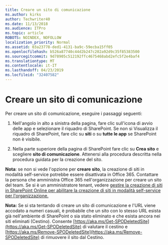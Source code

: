 ```yaml
---
title: Creare un sito di comunicazione
ms.author: kirks
author: Techwriter40
ms.date: 11/13/2018
ms.audience: ITPro
ms.topic: article
ROBOTS: NOINDEX, NOFOLLOW
localization_priority: Normal
ms.assetid: 03a23778-ded1-4131-ba9c-59ecba15ff05
ms.openlocfilehash: b526a87740c44d2b247c202a92d9c35f85383500
ms.sourcegitcommit: 9d78905c512192ffc4675468abd2efc5f2e4baf4
ms.translationtype: MT
ms.contentlocale: it-IT
ms.lasthandoff: 04/23/2019
ms.locfileid: "32407582"
---
```

# <a name="create-a-communication-site"></a>Creare un sito di comunicazione

Per creare un sito di comunicazione, eseguire i passaggi seguenti: 
  
1. Nell'angolo in alto a sinistra della pagina, fare clic sull'icona di avvio delle app e selezionare il riquadro di SharePoint. Se non si Visualizza il riquadro di SharePoint, fare clic su **siti** o su **tutte le app** se SharePoint non è visibile. 
    
2. Nella parte superiore della pagina di SharePoint fare clic su **Crea sito** e scegliere **sito di comunicazione**. Attenersi alla procedura descritta nella procedura guidata per la creazione del sito. 
    
 **Nota**: se non si vede l'opzione per **creare sito**, la creazione di siti in modalità self-service potrebbe essere disattivata in Office 365. Contattare la persona che amministra Office 365 nell'organizzazione per creare un sito del team. Se si è un amministratore tenant, vedere [gestire la creazione di siti in SharePoint Online per abilitare la creazione di siti in modalità self-service per l'organizzazione.](https://go.microsoft.com/fwlink/?linkid=2018780)
  
 **Nota:** Se si sta tentando di creare un sito di comunicazione e l'URL viene accodato a numeri casuali, è probabile che un sito con lo stesso URL esista già nell'ambiente di SharePoint o sia stato eliminato e che esista ancora nei siti eliminati (Cestino). Consente [https://aka.ms/Get-SPODeletedSite](https://aka.ms/Get-SPODeletedSite) di valutare il cestino e [https://aka.ms/Remove-SPODeletedSite](https://aka.ms/Remove-SPODeletedSite) di rimuovere il sito dal Cestino. 
  

